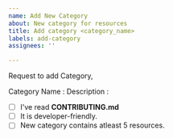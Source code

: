 ```yaml
---
name: Add New Category
about: New category for resources
title: Add category <category_name>
labels: add-category
assignees: ''

---
```


Request to add Category,

Category Name : 
Description : 

[//]: # (about what it actually shows.)



- [ ] I've read **CONTRIBUTING.md**
- [ ] It is developer-friendly.
- [ ] New category contains atleast 5 resources.

[//]: # (Optional body)
